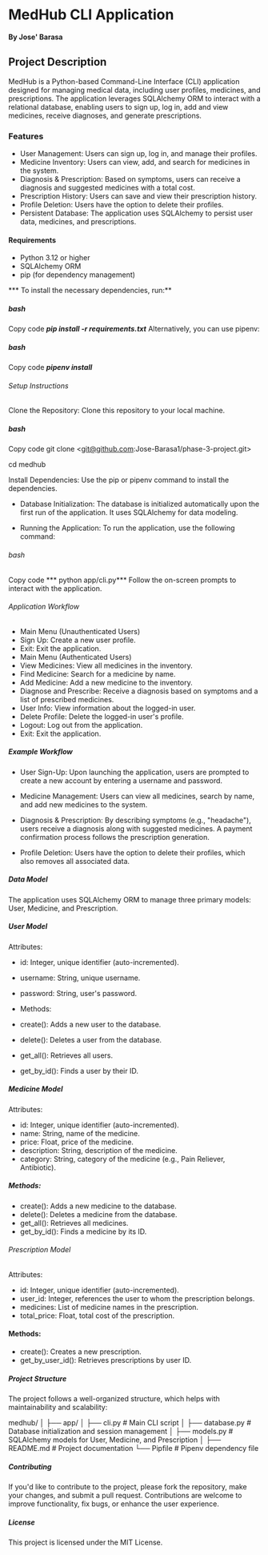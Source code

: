# MedHub CLI Application
 **By Jose' Barasa**

## Project Description
 MedHub is a Python-based Command-Line Interface (CLI) application designed for managing medical data, including user profiles, medicines, and prescriptions. The application leverages SQLAlchemy ORM to interact with a relational database, enabling users to sign up, log in, add and view medicines, receive diagnoses, and generate prescriptions.

 ### Features
- User Management: Users can sign up, log in, and manage their profiles.
- Medicine Inventory: Users can view, add, and search for medicines in the system.
- Diagnosis & Prescription: Based on symptoms, users can receive a diagnosis and suggested medicines with a total cost.
- Prescription History: Users can save and view their prescription history.
- Profile Deletion: Users have the option to delete their profiles.
- Persistent Database: The application uses SQLAlchemy to persist user data, medicines, and prescriptions.
#### Requirements
- Python 3.12 or higher
- SQLAlchemy ORM
- pip (for dependency management)
 
 *** To install the necessary dependencies, run:**

##### bash
Copy code
***pip install -r requirements.txt***
Alternatively, you can use pipenv:

##### bash
Copy code
***pipenv install***
###### Setup Instructions
Clone the Repository: Clone this repository to your local machine.

##### bash
Copy code
git clone <git@github.com:Jose-Barasa1/phase-3-project.git>

 cd medhub

Install Dependencies: Use the pip or pipenv command to install the dependencies.

- Database Initialization: The database is initialized automatically upon the first run of the application. It uses SQLAlchemy for data modeling.

- Running the Application: To run the application, use the following command:

 ###### bash
Copy code
*** python app/cli.py***
Follow the on-screen prompts to interact with the application.

###### Application Workflow
- Main Menu (Unauthenticated Users)
- Sign Up: Create a new user profile.
- Exit: Exit the application.
- Main Menu (Authenticated Users)
- View Medicines: View all medicines in the inventory.
- Find Medicine: Search for a medicine by name.
- Add Medicine: Add a new medicine to the inventory.
- Diagnose and Prescribe: Receive a diagnosis based on symptoms and a list of prescribed medicines.
- User Info: View information about the logged-in user.
- Delete Profile: Delete the logged-in user's profile.
- Logout: Log out from the application.
- Exit: Exit the application.

##### Example Workflow
- User Sign-Up:
Upon launching the application, users are prompted to create a new account by entering a username and password.

- Medicine Management:
Users can view all medicines, search by name, and add new medicines to the system.

- Diagnosis & Prescription:
By describing symptoms (e.g., "headache"), users receive a diagnosis along with suggested medicines. A payment confirmation process follows the prescription generation.

- Profile Deletion:
Users have the option to delete their profiles, which also removes all associated data.

##### Data Model
The application uses SQLAlchemy ORM to manage three primary models: User, Medicine, and Prescription.

##### User Model
Attributes:

- id: Integer, unique identifier (auto-incremented).
- username: String, unique username.
- password: String, user's password.
- Methods:

- create(): Adds a new user to the database.
- delete(): Deletes a user from the database.
- get_all(): Retrieves all users.
- get_by_id(): Finds a user by their ID.
##### Medicine Model
 Attributes:

- id: Integer, unique identifier (auto-incremented).
- name: String, name of the medicine.
- price: Float, price of the medicine.
- description: String, description of the medicine.
- category: String, category of the medicine (e.g., Pain Reliever, Antibiotic).
##### Methods:

- create(): Adds a new medicine to the database.
- delete(): Deletes a medicine from the database.
- get_all(): Retrieves all medicines.
- get_by_id(): Finds a medicine by its ID.
###### Prescription Model
Attributes:

- id: Integer, unique identifier (auto-incremented).
- user_id: Integer, references the user to whom the prescription belongs.
- medicines: List of medicine names in the prescription.
- total_price: Float, total cost of the prescription.
#### Methods:

- create(): Creates a new prescription.
- get_by_user_id(): Retrieves prescriptions by user ID.
##### Project Structure
The project follows a well-organized structure, which helps with maintainability and scalability:


medhub/
│
├── app/
│   ├── cli.py              # Main CLI script
│   ├── database.py         # Database initialization and session management
│   ├── models.py           # SQLAlchemy models for User, Medicine, and Prescription
│
├── README.md               # Project documentation
└── Pipfile                 # Pipenv dependency file
##### Contributing
If you'd like to contribute to the project, please fork the repository, make your changes, and submit a pull request. Contributions are welcome to improve functionality, fix bugs, or enhance the user experience.

 ##### License
This project is licensed under the MIT License.
